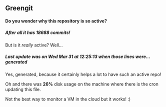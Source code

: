 ## Greengit

#### Do you wonder why this repository is so active?

##### After all it has 18688 commits!

But is it *really* active? Well...

##### Last update was on Wed Mar 31 at 12:25:13 when those lines were... generated

Yes, generated, because it certainly helps a lot to have such an active repo!

Oh and there was **26%** disk usage on the machine
where there is the cron updating this file.

Not the best way to monitor a VM in the cloud but it works! :)
